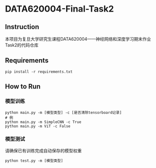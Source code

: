 # DATA620004-Final-Task2

## Instruction

本项目为复旦大学研究生课程DATA620004——神经网络和深度学习期末作业Task2的代码仓库

## Requirements

```shell
pip install -r requirements.txt
```

## How to Run

### 模型训练

```shell
python main.py -m [模型类型] -c [是否清除tensorboard记录]
# 例
python main.py -m SimpleCNN -c True
python main.py -m ViT -c False
```

### 模型测试

请确保已有训练完成自动保存的模型权重

```shell
python test.py -m [模型类型]
```

